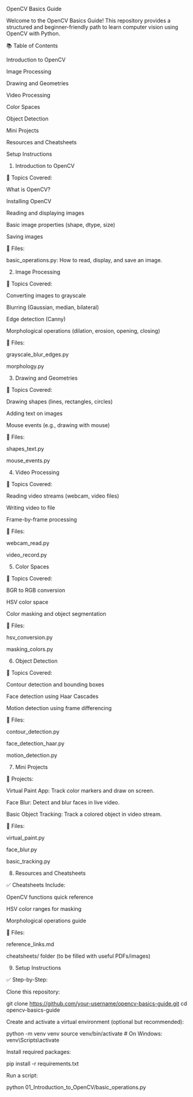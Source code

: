 OpenCV Basics Guide

Welcome to the OpenCV Basics Guide! This repository provides a structured and beginner-friendly path to learn computer vision using OpenCV with Python.

📚 Table of Contents

Introduction to OpenCV

Image Processing

Drawing and Geometries

Video Processing

Color Spaces

Object Detection

Mini Projects

Resources and Cheatsheets

Setup Instructions

1. Introduction to OpenCV

📌 Topics Covered:

What is OpenCV?

Installing OpenCV

Reading and displaying images

Basic image properties (shape, dtype, size)

Saving images

📄 Files:

basic_operations.py: How to read, display, and save an image.

2. Image Processing

📌 Topics Covered:

Converting images to grayscale

Blurring (Gaussian, median, bilateral)

Edge detection (Canny)

Morphological operations (dilation, erosion, opening, closing)

📄 Files:

grayscale_blur_edges.py

morphology.py

3. Drawing and Geometries

📌 Topics Covered:

Drawing shapes (lines, rectangles, circles)

Adding text on images

Mouse events (e.g., drawing with mouse)

📄 Files:

shapes_text.py

mouse_events.py

4. Video Processing

📌 Topics Covered:

Reading video streams (webcam, video files)

Writing video to file

Frame-by-frame processing

📄 Files:

webcam_read.py

video_record.py

5. Color Spaces

📌 Topics Covered:

BGR to RGB conversion

HSV color space

Color masking and object segmentation

📄 Files:

hsv_conversion.py

masking_colors.py

6. Object Detection

📌 Topics Covered:

Contour detection and bounding boxes

Face detection using Haar Cascades

Motion detection using frame differencing

📄 Files:

contour_detection.py

face_detection_haar.py

motion_detection.py

7. Mini Projects

📌 Projects:

Virtual Paint App: Track color markers and draw on screen.

Face Blur: Detect and blur faces in live video.

Basic Object Tracking: Track a colored object in video stream.

📄 Files:

virtual_paint.py

face_blur.py

basic_tracking.py

8. Resources and Cheatsheets

✅ Cheatsheets Include:

OpenCV functions quick reference

HSV color ranges for masking

Morphological operations guide

📄 Files:

reference_links.md

cheatsheets/ folder (to be filled with useful PDFs/images)

9. Setup Instructions

✅ Step-by-Step:

Clone this repository:

git clone https://github.com/your-username/opencv-basics-guide.git
cd opencv-basics-guide

Create and activate a virtual environment (optional but recommended):

python -m venv venv
source venv/bin/activate  # On Windows: venv\Scripts\activate

Install required packages:

pip install -r requirements.txt

Run a script:

python 01_Introduction_to_OpenCV/basic_operations.py


